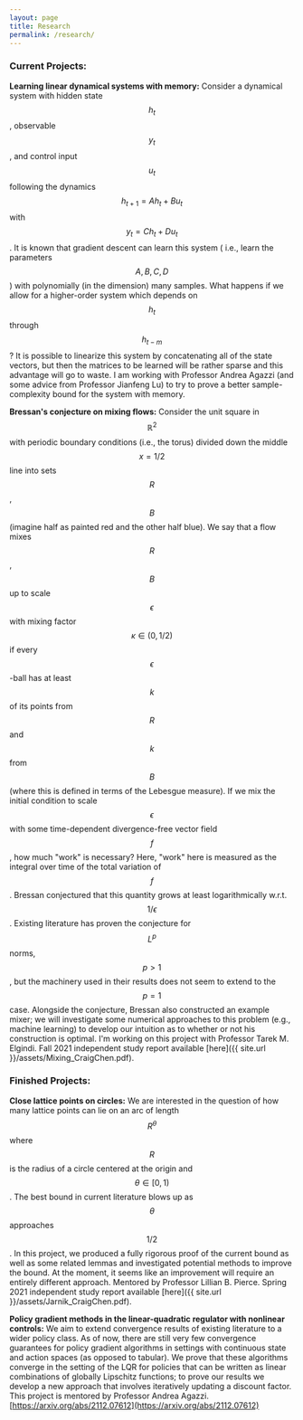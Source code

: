 ```yaml
---
layout: page 
title: Research 
permalink: /research/
---
```


### Current Projects:

**Learning linear dynamical systems with memory:**
Consider a dynamical system with hidden state $$h_t$$, observable $$y_t$$, and control input $$u_t$$ following the
dynamics $$h_{t+1}=Ah_t + Bu_t$$ with $$y_t = Ch_t + Du_t$$. It is known that gradient descent can learn this system (
i.e., learn the parameters $$A,B,C,D$$) with polynomially (in the dimension) many samples. What happens if we allow for
a higher-order system which depends on $$h_t$$ through $$h_{t-m}$$? It is possible to linearize this system by
concatenating all of the state vectors, but then the matrices to be learned will be rather sparse and this advantage
will go to waste. I am working with Professor Andrea Agazzi (and some advice from Professor Jianfeng Lu) to try to prove
a better sample-complexity bound for the system with memory.

**Bressan's conjecture on mixing flows:**
Consider the unit square in $$\mathbb{R}^2$$ with periodic boundary conditions (i.e., the torus) divided down the middle
$$x=1/2$$ line into sets $$R$$, $$B$$ (imagine half as painted red and the other half blue). We say that a flow mixes
$$R$$, $$B$$ up to scale $$\epsilon$$ with mixing factor $$\kappa \in (0,1/2)$$ if every $$\epsilon$$-ball has at
least $$k$$ of its points from $$R$$ and $$k$$ from $$B$$ (where this is defined in terms of the Lebesgue measure). If
we mix the initial condition to scale $$\epsilon$$ with some time-dependent divergence-free vector field $$f$$, how
much "work" is necessary? Here, "work" here is measured as the integral over time of the total variation of $$f$$.
Bressan conjectured that this quantity grows at least logarithmically w.r.t. $$1/\epsilon$$. Existing literature has
proven the conjecture for $$L^p$$ norms, $$p > 1$$, but the machinery used in their results does not seem to extend to
the $$p=1$$ case. Alongside the conjecture, Bressan also constructed an example mixer; we will investigate some
numerical approaches to this problem (e.g., machine learning) to develop our intuition as to whether or not his
construction is optimal. I'm working on this project with Professor Tarek M. Elgindi. Fall 2021 independent study report
available [here]({{ site.url }}/assets/Mixing_CraigChen.pdf).

### Finished Projects:

**Close lattice points on circles:**
We are interested in the question of how many lattice points can lie on an arc of length $$R^\theta$$ where $$R$$ is the
radius of a circle centered at the origin and $$\theta \in [0,1)$$. The best bound in current literature blows up as
$$\theta$$ approaches $$1/2$$. In this project, we produced a fully rigorous proof of the current bound as well as some
related lemmas and investigated potential methods to improve the bound. At the moment, it seems like an improvement will
require an entirely different approach. Mentored by Professor Lillian B. Pierce. Spring 2021 independent study report
available [here]({{ site.url }}/assets/Jarnik_CraigChen.pdf).

**Policy gradient methods in the linear-quadratic regulator with nonlinear controls:**
We aim to extend convergence results of existing literature to a wider policy class. As of now, there are still very few
convergence guarantees for policy gradient algorithms in settings with continuous state and action spaces (as opposed to
tabular). We prove that these algorithms converge in the setting of the LQR for policies that can be written as linear
combinations of globally Lipschitz functions; to prove our results we develop a new approach that involves iteratively
updating a discount factor. This project is mentored by Professor Andrea Agazzi. 
[https://arxiv.org/abs/2112.07612](https://arxiv.org/abs/2112.07612)